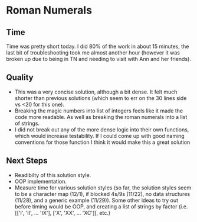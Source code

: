 # Roman Numerals

## Time

Time was pretty short today. I did 80% of the work in about 15 minutes, the last bit of troubleshooting took me almost another hour (however it was broken up due to being in TN and needing to visit with Ann and her friends).

## Quality

- This was a very concise solution, although a bit dense. It felt much shorter than previous solutions (which seem to err on the 30 lines side vs <20 for this one).
- Breaking the magic numbers into list of integers feels like it made the code more readable. As well as breaking the roman numerals into a list of strings.
- I did not break out any of the more dense logic into their own functions, which would increase testability. If I could come up with good naming conventions for those function I think it would make this a great solution

## Next Steps

- Readibilty of this solution style.
- OOP implementation.
- Measure time for various solution styles (so far, the solution styles seem to be a character map (12/1), if blocked 4s/9s (11/22), no data structures (11/28), and a generic example (11/29)). Some other ideas to try out before timing would be OOP, and creating a list of strings by factor (i.e. [['I', 'II', ... 'IX'], ['X', 'XX', ... 'XC']], etc.)